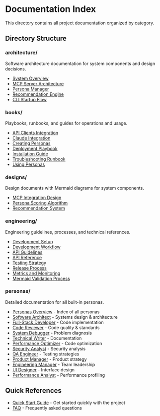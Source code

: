 # Documentation Index

This directory contains all project documentation organized by category.

## Directory Structure

### architecture/

Software architecture documentation for system components and design decisions.

- [System Overview](./architecture/system-overview.md)
- [MCP Server Architecture](./architecture/mcp-server.md)
- [Persona Manager](./architecture/persona-manager.md)
- [Recommendation Engine](./architecture/recommendation-engine.md)
- [CLI Startup Flow](./architecture/cli-startup-flow.md)

### books/

Playbooks, runbooks, and guides for operations and usage.

- [API Clients Integration](./books/api-clients.md)
- [Claude Integration](./books/claude-integration.md)
- [Creating Personas](./books/creating-personas.md)
- [Deployment Playbook](./books/deployment-playbook.md)
- [Installation Guide](./books/installation.md)
- [Troubleshooting Runbook](./books/troubleshooting-runbook.md)
- [Using Personas](./books/using-personas.md)

### designs/

Design documents with Mermaid diagrams for system components.

- [MCP Integration Design](./designs/mcp-integration.md)
- [Persona Scoring Algorithm](./designs/persona-scoring-algorithm.md)
- [Recommendation System](./designs/recommendation-system.md)

### engineering/

Engineering guidelines, processes, and technical references.

- [Development Setup](./engineering/development-setup.md)
- [Development Workflow](./engineering/development-workflow.md)
- [API Guidelines](./engineering/api-guidelines.md)
- [API Reference](./engineering/api-reference.md)
- [Testing Strategy](./engineering/testing-strategy.md)
- [Release Process](./engineering/release-process.md)
- [Metrics and Monitoring](./engineering/metrics-monitoring.md)
- [Mermaid Validation Process](./engineering/mermaid-validation-process.md)

### personas/

Detailed documentation for all built-in personas.

- [Personas Overview](./personas/README.md) - Index of all personas
- [Software Architect](./personas/architect.md) - Systems design & architecture
- [Full-Stack Developer](./personas/developer.md) - Code implementation
- [Code Reviewer](./personas/reviewer.md) - Code quality & standards
- [System Debugger](./personas/debugger.md) - Problem diagnosis
- [Technical Writer](./personas/technical-writer.md) - Documentation
- [Performance Optimizer](./personas/optimizer.md) - Code optimization
- [Security Analyst](./personas/security-analyst.md) - Security analysis
- [QA Engineer](./personas/tester.md) - Testing strategies
- [Product Manager](./personas/product-manager.md) - Product strategy
- [Engineering Manager](./personas/engineering-manager.md) - Team leadership
- [UI Designer](./personas/ui-designer.md) - Interface design
- [Performance Analyst](./personas/performance-analyst.md) - Performance profiling

## Quick References

- [Quick Start Guide](./quick-start.md) - Get started quickly with the project
- [FAQ](./FAQ.md) - Frequently asked questions
